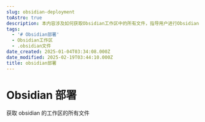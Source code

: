 ```yaml
---
slug: obsidian-deployment
toAstro: true
description: 本内容涉及如何获取Obsidian工作区中的所有文件，指导用户进行Obsidian部署操作。
tags:
  - '# Obsidian部署'
  - Obsidian工作区
  - .obsidian文件
date_created: 2025-01-04T03:34:08.000Z
date_modified: 2025-02-19T03:44:10.000Z
title: obsidian部署
---
```


# Obsidian 部署

获取 obsidian 的工作区的所有文件
